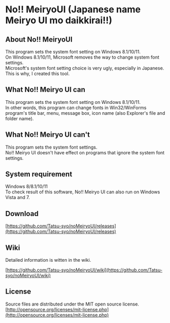 # No!! MeiryoUI (Japanese name Meiryo UI mo daikkirai!!)

## About No!! MeiryoUI

This program sets the system font setting on Windows 8.1/10/11.  
On Windows 8.1/10/11, Microsoft removes the way to change system font settings.  
Microsoft's system font setting choice is very ugly, especially in Japanese. This is why, I created this tool.  

## What No!! Meiryo UI can

This program sets the system font setting on Windows 8.1/10/11.  
In other words, this program can change fonts in Win32/WinForms program's title bar, menu, message box, icon name (also Explorer's file and folder name).  

## What No!! Meiryo UI can't

This program sets the system font settings.  
No!! Meiryo UI doesn't have effect on programs that ignore the system font settings.  

## System requirement

Windows 8/8.1/10/11  
To check result of this software, No!! Meiryo UI can also run on Windows Vista and 7.

## Download

[https://github.com/Tatsu-syo/noMeiryoUI/releases](https://github.com/Tatsu-syo/noMeiryoUI/releases)

## Wiki

Detailed information is witten in the wiki.

[https://github.com/Tatsu-syo/noMeiryoUI/wiki](https://github.com/Tatsu-syo/noMeiryoUI/wiki)

## License

Source files are distributed under the MIT open source license.  
[http://opensource.org/licenses/mit-license.php](http://opensource.org/licenses/mit-license.php)